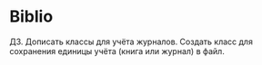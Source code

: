 # Biblio

ДЗ.
Дописать классы для учёта журналов.
Создать класс для сохранения единицы учёта (книга или журнал) в файл.
